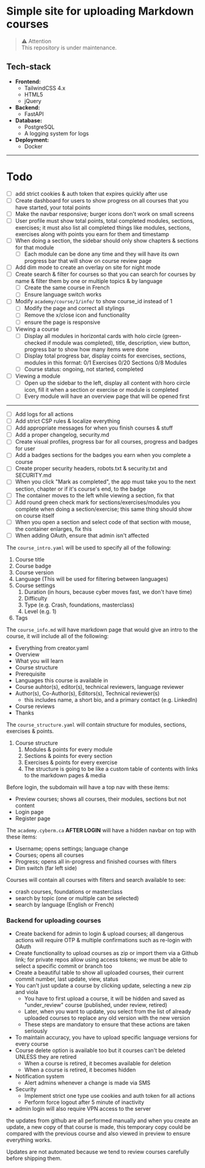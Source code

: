 # Simple site for uploading Markdown courses

> ⚠️ Attention<br>This repository is under maintenance.

## Tech-stack
- **Frontend:**
	- TailwindCSS 4.x
	- HTML5
	- jQuery
- **Backend:**
	- FastAPI
- **Database:**
	- PostgreSQL
	- A logging system for logs
- **Deployment:**
	- Docker

---

# Todo
- [ ] add strict cookies & auth token that expires quickly after use 
- [ ] Create dashboard for users to show progress on all courses that you have started, your total points 
- [ ] Make the navbar responsive; burger icons don't work on small screens 
- [ ] User profile must show total points, total completed modules, sections, exercises; it must also list all completed things like modules, sections, exercises along with points you earn for them and timestamp 
- [ ] When doing a section, the sidebar should only show chapters & sections for that module
	- [ ] Each module can be done any time and they will have its own progress bar that will show on course review page 
- [ ] Add dim mode to create an overlay on site for night mode 
- [ ] Create search & filter for courses so that you can search for courses by name & filter them by one or multiple topics & by language
	- [ ] Create the same course in French
	- [ ] Ensure language switch works 
- [ ] Modify `academy/course/1/info/` to show course_id instead of 1
	- [ ] Modify the page and correct all stylings 
	- [ ] Remove the x/close icon and functionality 
	- [ ] ensure the page is responsive 
- [ ] Viewing a course
	- [ ] Display all modules in horizontal cards with holo circle (green-checked if module was completed), title, description, view button, progress bar to show how many items were done 
	- [ ] Display total progress bar, display coints for exercises, sections, modules in this format: 0/1 Exercises 0/20 Sections 0/8 Modules
	- [ ] Course status: ongoing, not started, completed 
- [ ] Viewing a module
	- [ ] Open up the sidebar to the left, display all content with horo circle icon, fill it when a section or exercise or module is completed
	- [ ] Every module will have an overview page that will be opened first 

---

- [ ] Add logs for all actions 
- [ ] Add strict CSP rules & localize everything 
- [ ] Add appropriate messages for when you finish courses & stuff
- [ ] Add a proper changelog, security.md 
- [ ] Create visual profiles, progress bar for all courses, progress and badges for user
- [ ] Add a badges sections for the badges you earn when you complete a course 
- [ ] Create proper security headers, robots.txt & security.txt and SECURITY.md 
- [ ] When you click "Mark as completed", the app must take you to the next section, chapter or if it's course's end, to the badge
- [ ] The container moves to the left while viewing a section, fix that
- [ ] Add round green check mark for sections/exercises/modules you complete when doing a section/exercise; this same thing should show on course itself  
- [ ] When you open a section and select code of that section with mouse, the container enlarges, fix this
- [ ] When adding OAuth, ensure that admin isn't affected

The `course_intro.yaml` will be used to specify all of the following:
1. Course title
3. Course badge 
4. Course version 
5. Language (This will be used for filtering between languages)
6. Course settings
	1. Duration (in hours, because cyber moves fast, we don't have time)
	2. Difficulty 
	3. Type (e.g. Crash, foundations, masterclass)
	4. Level (e.g. 1)
7. Tags


The `course_info.md` will have markdown page that would give an intro to the course, it will include all of the following:
- Everything from creator.yaml 
- Overview
- What you will learn
- Course structure
- Prerequisite
- Languages this course is available in
- Course auhtor(s), editor(s), technical reviewers, language reviewer  
- Author(s), Co-Author(s), Editors(s), Technical reviewer(s)
	- this includes name, a short bio, and a primary contact (e.g. LinkedIn)
- Course reviews
- Thanks

The `course_structure.yaml` will contain structure for modules, sections, exercises & points. 
1. Course structure 
	1. Modules & points for every module
	2. Sections & points for every section
	3. Exercises & points for every exercise
	4. The structure is going to be like a custom table of contents with links to the markdown pages & media 


Before login, the subdomain will have a top nav with these items:
- Preview courses; shows all courses, their modules, sections but not content 
- Login page
- Register page


The `academy.cyberm.ca` **AFTER LOGIN** will have a hidden navbar on top with these items:
- Username; opens settings; language change 
- Courses; opens all courses 
- Progress; opens all in-progress and finished courses with filters 
- Dim switch (far left side)

Courses will contain all courses with filters and search available to see:
- crash courses, foundations or masterclass 
- search by topic (one or multiple can be selected)
- search by language (English or French)


### Backend for uploading courses
- Create backend for admin to login & upload courses; all dangerous actions will require OTP & multiple confirmations such as re-login with OAuth 
- Create functionality to upload courses as zip or import them via a Github link; for private repos allow using access tokens; we must be able to select a specific commit or branch too 
- Create a beautiful table to show all uploaded courses, their current commit number, last update, view, status 
- You can't just update a course by clicking update, selecting a new zip and viola 
    - You have to first upload a course, it will be hidden and saved as "under_review" course (published, under review, retired)
    - Later, when you want to update, you select from the list of already uploaded courses to replace any old version with the new version 
    - These steps are mandatory to ensure that these actions are taken seriously 
- To maintain accuracy, you have to upload specific language versions for every course 
- Course delete option is available too but it courses can't be deleted UNLESS they are retired
	- When a course is retired, it becomes available for deletion
	- When a course is retired, it becomes hidden 
- Notification system
	- Alert admins whenever a change is made via SMS 
- Security 
	- Implement strict one type use cookies and auth token for all actions 
	- Perform force logout after 5 minute of inactivity 
- admin login will also require VPN access to the server 


the updates from github are all performed manually and when you create an update, a new copy of that course is made, this temporary copy could be compared with the previous course and also viewed in preview to ensure everything works. 

Updates are not automated because we tend to review courses carefully before shipping them.



